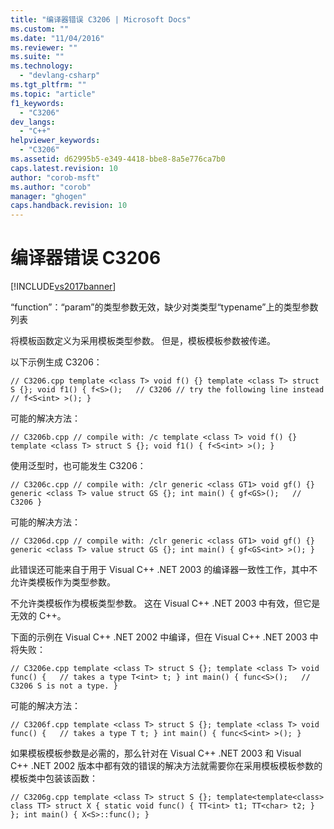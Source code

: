 ```yaml
---
title: "编译器错误 C3206 | Microsoft Docs"
ms.custom: ""
ms.date: "11/04/2016"
ms.reviewer: ""
ms.suite: ""
ms.technology: 
  - "devlang-csharp"
ms.tgt_pltfrm: ""
ms.topic: "article"
f1_keywords: 
  - "C3206"
dev_langs: 
  - "C++"
helpviewer_keywords: 
  - "C3206"
ms.assetid: d62995b5-e349-4418-bbe8-8a5e776ca7b0
caps.latest.revision: 10
author: "corob-msft"
ms.author: "corob"
manager: "ghogen"
caps.handback.revision: 10
---
```

# 编译器错误 C3206
[!INCLUDE[vs2017banner](../../assembler/inline/includes/vs2017banner.md)]

“function”：“param”的类型参数无效，缺少对类类型“typename”上的类型参数列表  
  
 将模板函数定义为采用模板类型参数。 但是，模板模板参数被传递。  
  
 以下示例生成 C3206：  
  
```  
// C3206.cpp template <class T> void f() {} template <class T> struct S {}; void f1() { f<S>();   // C3206 // try the following line instead // f<S<int> >(); }  
```  
  
 可能的解决方法：  
  
```  
// C3206b.cpp // compile with: /c template <class T> void f() {} template <class T> struct S {}; void f1() { f<S<int> >(); }  
```  
  
 使用泛型时，也可能发生 C3206：  
  
```  
// C3206c.cpp // compile with: /clr generic <class GT1> void gf() {} generic <class T> value struct GS {}; int main() { gf<GS>();   // C3206 }  
```  
  
 可能的解决方法：  
  
```  
// C3206d.cpp // compile with: /clr generic <class GT1> void gf() {} generic <class T> value struct GS {}; int main() { gf<GS<int> >(); }  
```  
  
 此错误还可能来自于用于 Visual C\+\+ .NET 2003 的编译器一致性工作，其中不允许类模板作为类型参数。  
  
 不允许类模板作为模板类型参数。 这在 Visual C\+\+ .NET 2003 中有效，但它是无效的 C\+\+。  
  
 下面的示例在 Visual C\+\+ .NET 2002 中编译，但在 Visual C\+\+ .NET 2003 中将失败：  
  
```  
// C3206e.cpp template <class T> struct S {}; template <class T> void func() {   // takes a type T<int> t; } int main() { func<S>();   // C3206 S is not a type. }  
```  
  
 可能的解决方法：  
  
```  
// C3206f.cpp template <class T> struct S {}; template <class T> void func() {   // takes a type T t; } int main() { func<S<int> >(); }  
```  
  
 如果模板模板参数是必需的，那么针对在 Visual C\+\+ .NET 2003 和 Visual C\+\+ .NET 2002 版本中都有效的错误的解决方法就需要你在采用模板模板参数的模板类中包装该函数：  
  
```  
// C3206g.cpp template <class T> struct S {}; template<template<class> class TT> struct X { static void func() { TT<int> t1; TT<char> t2; } }; int main() { X<S>::func(); }  
```